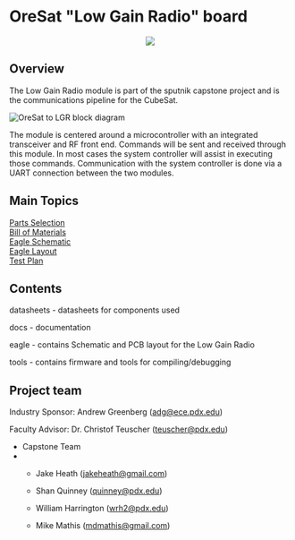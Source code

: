 # OreSat "Low Gain Radio" board

<p align="center">
  <img src="http://i.imgur.com/TWKJRhW.png"/>
</p>

## Overview

The Low Gain Radio module is part of the sputnik capstone project and is the communications pipeline for the CubeSat.  

![OreSat to LGR block diagram](http://i.imgur.com/t1GpLoK.png)  


The module is centered around a microcontroller with an integrated transceiver and RF front end. Commands will be sent and received through this module. In most cases the system controller will assist in executing those commands. Communication with the system controller is done via a UART connection between the two modules.


## Main Topics
[Parts Selection](https://github.com/oresat/low-gain-radio/blob/master/docs/Parts_Selection.md#parts-selection-for-low-gain-radio)  
[Bill of Materials](https://github.com/oresat/low-gain-radio/blob/master/docs/low-gain-radio_BOM.xlsx)  
[Eagle Schematic](https://github.com/oresat/low-gain-radio/blob/master/eagle/low-gain-radio.sch)    
[Eagle Layout](https://github.com/oresat/low-gain-radio/blob/master/eagle/low-gain-radio.brd)    
[Test Plan](https://github.com/oresat/low-gain-radio/blob/master/docs/Test_Plan_Sputnik_Capstone.md#sputnik-capstone-test-plan)    

## Contents

datasheets - datasheets for components used

docs - documentation

eagle - contains Schematic and PCB layout for the Low Gain Radio

tools - contains firmware and tools for compiling/debugging

## Project team

Industry Sponsor: Andrew Greenberg (adg@ece.pdx.edu)

Faculty Advisor: Dr. Christof Teuscher (teuscher@pdx.edu)

* Capstone Team
* 
    * Jake Heath (jakeheath@gmail.com)

    * Shan Quinney (quinney@pdx.edu) 

    * William Harrington (wrh2@pdx.edu)

    * Mike Mathis (mdmathis@gmail.com)

